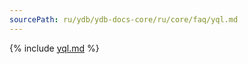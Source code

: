 ```yaml
---
sourcePath: ru/ydb/ydb-docs-core/ru/core/faq/yql.md
---
```


{% include [yql.md](_includes/yql.md) %}
